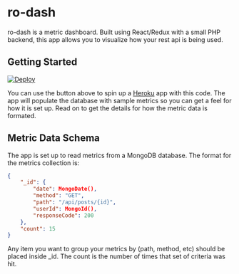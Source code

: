 ro-dash
=======

ro-dash is a metric dashboard. Built using React/Redux with a small PHP backend, this app allows you to visualize how your rest api is being used.

Getting Started
---------------

[![Deploy](https://www.herokucdn.com/deploy/button.svg)](https://heroku.com/deploy)

You can use the button above to spin up a [Heroku](https://heroku.com) app with this code. The app will populate the database with sample metrics so you can get a feel for how it is set up. Read on to get the details for how the metric data is formated.

Metric Data Schema
------------------

The app is set up to read metrics from a MongoDB database. The format for the metrics collection is:

```json
{
    "_id": {
        "date": MongoDate(),
        "method": "GET",
        "path": "/api/posts/{id}",
        "userId": MongoId(),
        "responseCode": 200
    },
    "count": 15
}

```

Any item you want to group your metrics by (path, method, etc) should be placed inside _id. The count is the number of times that set of criteria was hit.
